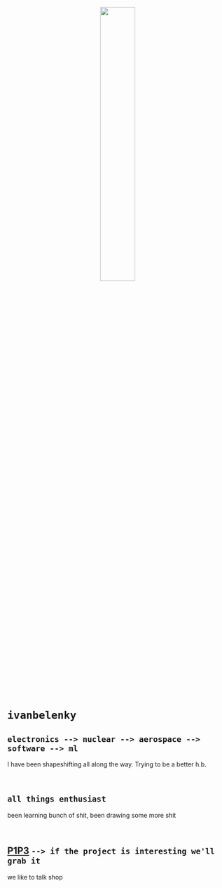 <!-- insert the following image https://ryanschultz.com/wp-content/uploads/2022/06/DALL%C2%B7E-2022-06-22-22.27.52-steampunk-gentleman-in-a-top-hat-riding-a-penny-farthing-bicycle-in-a-steampunk-landscape-with-airships-in-the-sky-colorful-digital-art.png as a banner-->

<p align="center">
    <img src='https://ryanschultz.com/wp-content/uploads/2022/06/DALL%C2%B7E-2022-06-22-22.27.52-steampunk-gentleman-in-a-top-hat-riding-a-penny-farthing-bicycle-in-a-steampunk-landscape-with-airships-in-the-sky-colorful-digital-art.png' style="width: 40%; height: 40%;" >
</p>

# `ivanbelenky` 

## `electronics --> nuclear --> aerospace --> software --> ml` 

I have been shapeshifting all along the way. Trying to be a better h.b. 

<br>

## `all things enthusiast` 

been learning bunch of shit, been drawing some more shit

<br>



## [P1P3](https://p1p3.com.ar) `--> if the project is interesting we'll grab it`
we like to talk shop